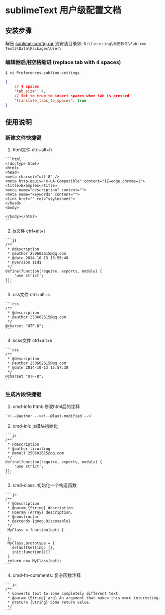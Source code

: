 sublimeText 用户级配置文档
==========================

## 安装步骤

解压 [sublime-config.rar](./assets/files/sublime-config.rar) 到安装目录如: `D:\licuiting\常用软件\Sublime Text3\Data\Packages\User\`

### 编辑器启用空格缩进 (replace tab with 4 spaces)

`$ vi Preferences.sublime-settings`

```json
{
    // 4 spaces
    "tab_size": 4,
    // Set to true to insert spaces when tab is pressed
    "translate_tabs_to_spaces": true
}
```

## 使用说明

### 新建文件快捷键

  1. html文件 ctrl+alt+h

    ```html
    <!doctype html>
    <html>
    <head>
    <meta charset="utf-8" />
    <meta http-equiv="X-UA-Compatible" content="IE=edge,chrome=1">
    <title>Examples</title>
    <meta name="description" content="">
    <meta name="keywords" content="">
    <link href="" rel="stylesheet">
    </head>
    <body>

    </body></html>
    ```

  2. js文件 ctrl+alt+j

    ```js
    /**
     * @description 
     * @author 250602615@qq.com
     * @date 2014-10-13 15:55:40
     * @version $Id$
     */
    define(function(require, exports, module) {
        'use strict';
    });
    ```

  3. css文件 ctrl+alt+c

    ```css
    /**
     * @description  
     * @author 250602615@qq.com
     */
    @charset "UTF-8";
    ```

  4. scss文件 ctrl+alt+s

    ```css
    /**
     * @description  
     * @author 250602615@qq.com
     * @date 2014-10-13 15:57:30
     */
    @charset "UTF-8";
    ```

### 生成片段快捷键

  1. cmd-info html: 修改html后的注释  

    `<!--@author --><!--@last-modified -->`

  2. cmd-init: js模块初始化 

    ```js
    /**
     * @description  
     * @author licuiting
     * @emall 250602615@qq.com
     */
    define(function(require, exports, module) {
        'use strict';
    }); 
    ```

  3. cmd-class: 初始化一个构造函数

    ```js
    /**
     * @description
     * @param {String} description.
     * @param {Array} description.
     * @constructor
     * @extends {goog.Disposable}
     */
     MyClass = function(opt) {
        
     };
     MyClass.prototype = {
       defaultSetting: {},
       init:function(){}
     }
     return new MyClass(opt);
    ```

  4. cmd-fn-comments: 复杂函数注释

    ```js
    /**
     * Converts text to some completely different text.
     * @param {String} arg1 An argument that makes this more interesting.
     * @return {String} Some return value.
     */
    ```
